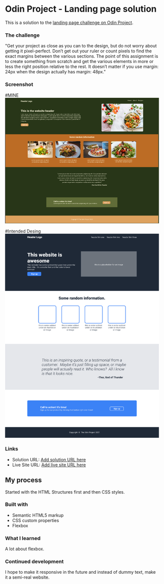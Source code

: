 # Odin Project - Landing page solution

This is a solution to the [landing page challenge on Odin Project](https://www.theodinproject.com/lessons/foundations-landing-page).

### The challenge

"Get your project as close as you can to the design, but do not worry about getting it pixel-perfect. Don’t get out your ruler or count pixels to find the exact margins between the various sections. The point of this assignment is to create something from scratch and get the various elements in more or less the right position relative to the rest. It doesn’t matter if you use margin: 24px when the design actually has margin: 48px."

### Screenshot

#MINE
![](../screenshots/Screenshot%20.png)

#Intended Desing
![](../intended-design.png)

### Links

- Solution URL: [Add solution URL here](https://your-solution-url.com)
- Live Site URL: [Add live site URL here](https://your-live-site-url.com)

## My process

Started with the HTML Structures first and then CSS styles.

### Built with

- Semantic HTML5 markup
- CSS custom properties
- Flexbox

### What I learned

A lot about flexbox.

### Continued development

I hope to make it responsive in the future and instead of dummy text, make it a semi-real website.
